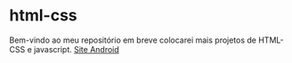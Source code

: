 # html-css

Bem-vindo ao meu repositório em breve colocarei mais projetos de HTML-CSS e javascript.
<a href="https://andregm99.github.io/html-css/site-android/Site.html">Site Android</a>